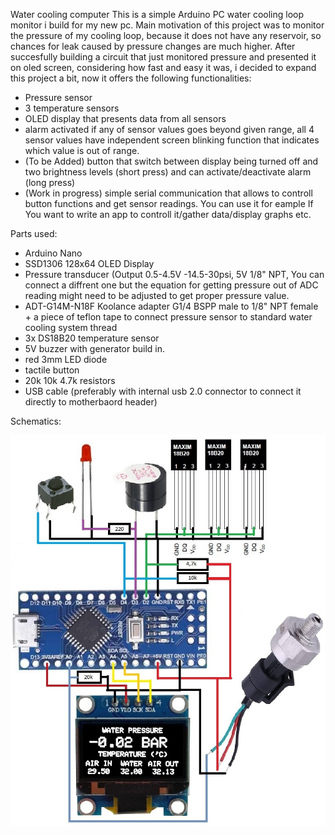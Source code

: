 Water cooling computer
This is a simple Arduino PC water cooling loop monitor i build for my new pc. 
Main motivation of this project was to monitor the pressure of my cooling loop, because it does not have any reservoir, so chances for leak caused by pressure changes are much higher.
After succesfully building a circuit that just monitored pressure and presented it on oled screen, considering how fast and easy it was, 
i decided to expand this project a bit, now it offers the following functionalities:
- Pressure sensor
- 3 temperature sensors
- OLED display that presents data from all sensors
- alarm activated if any of sensor values goes beyond given range, all 4 sensor values have independent screen blinking function that indicates which value is out of range.
- (To be Added) button that switch between display being turned off and two brightness levels (short press) and can activate/deactivate alarm (long press)
- (Work in progress) simple serial communication that allows to controll button functions and get sensor readings. You can use it for eample If You want to write an app to controll it/gather data/display graphs etc.
 

Parts used:

- Arduino Nano 
- SSD1306 128x64 OLED Display
- Pressure transducer (Output 0.5-4.5V -14.5-30psi, 5V  1/8" NPT, You can connect a diffrent one but the equation for getting pressure out of ADC reading might need to be adjusted to get proper pressure value.
- ADT-G14M-N18F Koolance adapter G1/4 BSPP male to 1/8" NPT female + a piece of teflon tape to connect pressure sensor to standard water cooling system thread
- 3x DS18B20 temperature sensor
- 5V buzzer with generator build in.
- red 3mm LED diode
- tactile button
- 20k 10k 4.7k resistors
- USB cable (preferably with internal usb 2.0 connector to connect it directly to motherbaord header)

Schematics:

![Schematics](schematics.jpg)

